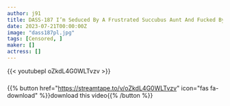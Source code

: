 ```yaml
---
author: j91
title: DASS-187 I’m Seduced By A Frustrated Succubus Aunt And Fucked By A Circle Kana Morisawa Mary Tachibana
date: 2023-07-21T00:00:00Z
image: "dass187pl.jpg"
tags: [Censored, ]
maker: []
actress: []
---
```



{{< youtubepl oZkdL4G0WLTvzv >}}
###

{{% button href="https://streamtape.to/v/oZkdL4G0WLTvzv" icon="fas fa-download" %}}download this video{{% /button %}}
